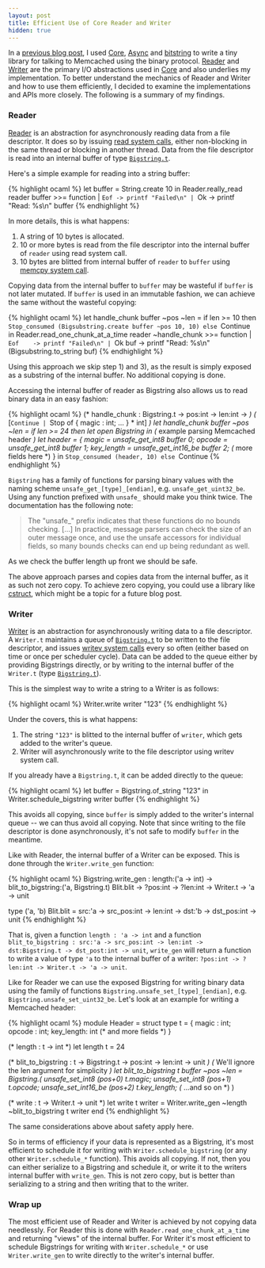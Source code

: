 ```yaml
---
layout: post
title: Efficient Use of Core Reader and Writer
hidden: true
---
```


In a [previous blog post](/2014/09/17/improved-ocaml-memcached-client-with-core-and-async/), I used [Core](https://realworldocaml.org/v1/en/html/concurrent-programming-with-async.html), [Async](https://realworldocaml.org/v1/en/html/concurrent-programming-with-async.html) and [bitstring](code.google.com/p/bitstring/) to write a tiny library for talking to Memcached using the binary protocol. [Reader](https://ocaml.janestreet.com/ocaml-core/latest/doc/async/#Std.Reader) and [Writer](https://ocaml.janestreet.com/ocaml-core/latest/doc/async/#Std.Writer) are the primary I/O abstractions used in [Core](https://ocaml.janestreet.com/ocaml-core/latest/doc/) and also underlies my implementation. To better understand the mechanics of Reader and Writer and how to use them efficiently, I decided to examine the implementations and APIs more closely. The following is a summary of my findings.

### Reader

[Reader](https://ocaml.janestreet.com/ocaml-core/latest/doc/async/#Std.Reader) is an abstraction for asynchronously reading data from a file descriptor. It does so by issuing [read system calls](http://linux.die.net/man/2/read), either non-blocking in the same thread or blocking in another thread. Data from the file descriptor is read into an internal buffer of type [`Bigstring.t`](https://ocaml.janestreet.com/ocaml-core/latest/doc/core/#Bigstring).

Here's a simple example for reading into a string buffer:

{% highlight ocaml %}
let buffer = String.create 10 in
Reader.really_read reader buffer >>= function
| `Eof -> printf "Failed\n"
| `Ok  -> printf "Read: %s\n" buffer
{% endhighlight %}

In more details, this is what happens:

1. A string of 10 bytes is allocated.
2. 10 or more bytes is read from the file descriptor into the internal buffer of `reader` using read system call.
3. 10 bytes are blitted from internal buffer of `reader` to `buffer` using [memcpy system call](http://linux.die.net/man/3/memcpy).

Copying data from the internal buffer to `buffer` may be wasteful if `buffer` is not later mutated. If `buffer` is used in an immutable fashion, we can achieve the same without the wasteful copying:

{% highlight ocaml %}
let handle_chunk buffer ~pos ~len =
  if len >= 10 then
    `Stop_consumed (Bigsubstring.create buffer ~pos 10, 10)
  else
    `Continue
in
Reader.read_one_chunk_at_a_time reader ~handle_chunk >>= function 
| `Eof    -> printf "Failed\n"
| `Ok buf -> printf "Read: %s\n" (Bigsubstring.to_string buf) 
{% endhighlight %}

Using this approach we skip step 1) and 3), as the result is simply exposed as a substring of the internal buffer. No additional copying is done.

Accessing the internal buffer of reader as Bigstring also allows us to read binary data in an easy fashion:

{% highlight ocaml %}
(* handle_chunk : Bigstring.t -> pos:int -> len:int ->                *)
(*                  [`Continue | `Stop of { magic : int; ... } * int] *)
let handle_chunk buffer ~pos ~len =
  if len >= 24 then
    let open Bigstring in
    (* example parsing Memcached header *)
    let header = {
      magic       = unsafe_get_int8     buffer 0;
      opcode      = unsafe_get_int8     buffer 1;
      key_length  = unsafe_get_int16_be buffer 2;
      (* more fields here *)
    } in
    `Stop_consumed (header, 10)
  else
    `Continue
{% endhighlight %}

`Bigstring` has a family of functions for parsing binary values with the naming scheme `unsafe_get_[type]_[endian]`, e.g. `unsafe_get_uint32_be`. Using any function prefixed with `unsafe_` should make you think twice. The documentation has the following note:

> The "unsafe_" prefix indicates that these functions do no bounds checking. [...] In practice, message parsers can check the size of an outer message once, and use the unsafe accessors for individual fields, so many bounds checks can end up being redundant as well.

As we check the buffer length up front we should be safe.

The above approach parses and copies data from the internal buffer, as it as such not zero copy. To achieve zero copying, you could use a library like [cstruct](https://github.com/mirage/ocaml-cstruct), which might be a topic for a future blog post.

### Writer

[Writer](https://ocaml.janestreet.com/ocaml-core/latest/doc/async/#Std.Writer) is an abstraction for asynchronously writing data to a file descriptor. A `Writer.t` maintains a queue of [`Bigstring.t`](https://ocaml.janestreet.com/ocaml-core/latest/doc/core/#Bigstring) to be written to the file descriptor, and issues [writev system calls](http://linux.die.net/man/2/writev) every so often (either based on time or once per scheduler cycle). Data can be added to the queue either by providing Bigstrings directly, or by writing to the internal buffer of the `Writer.t` (type [`Bigstring.t`](https://ocaml.janestreet.com/ocaml-core/latest/doc/core/#Bigstring)).

This is the simplest way to write a string to a Writer is as follows:

{% highlight ocaml %}
Writer.write writer "123"
{% endhighlight %}

Under the covers, this is what happens:

1. The string `"123"` is blitted to the internal buffer of `writer`, which gets added to the writer's queue.
2. Writer will asynchronously write to the file descriptor using writev system call.

If you already have a `Bigstring.t`, it can be added directly to the queue:

{% highlight ocaml %}
let buffer = Bigstring.of_string "123" in
Writer.schedule_bigstring writer buffer
{% endhighlight %}

This avoids all copying, since `buffer` is simply added to the writer's internal queue -- we can thus avoid all copying. Note that since writing to the file descriptor is done asynchronously, it's not safe to modify `buffer` in the meantime.

Like with Reader, the internal buffer of a Writer can be exposed. This is done through the `Writer.write_gen` function:

{% highlight ocaml %}
Bigstring.write_gen : length:('a -> int) ->
                      blit_to_bigstring:('a, Bigstring.t) Blit.blit ->
                      ?pos:int -> ?len:int -> Writer.t -> 'a -> unit

type ('a, 'b) Blit.blit = src:'a -> src_pos:int -> len:int ->
                            dst:'b -> dst_pos:int -> unit
{% endhighlight %}

That is, given a function `length : 'a -> int` and a function `blit_to_bigstring : src:'a -> src_pos:int -> len:int -> dst:Bigstring.t -> dst_post:int -> unit`, `write_gen` will return a function to write a value of type `'a` to the internal buffer of a writer: `?pos:int -> ?len:int -> Writer.t -> 'a -> unit`.

Like for Reader we can use the exposed Bigstring for writing binary data using the family of functions `Bigstring.unsafe_set_[type]_[endian]`, e.g. `Bigstring.unsafe_set_uint32_be`. Let's look at an example for writing a Memcached header:

{% highlight ocaml %}
module Header = struct
  type t = { magic : int; opcode : int; key_length: int (* and more fields *) }

  (* length : t -> int *)
  let length t = 24

  (* blit_to_bigstring : t -> Bigstring.t -> pos:int -> len:int -> unit *)
  (* We'll ignore the len argument for simplicity                       *)
  let blit_to_bigstring t buffer ~pos ~len =
    Bigstring.(
      unsafe_set_int8     (pos+0) t.magic;
      unsafe_set_int8     (pos+1) t.opcode;
      unsafe_set_int16_be (pos+2) t.key_length;
      (* ...and so on *)
    )

  (* write : t -> Writer.t -> unit *)
  let write t writer = Writer.write_gen ~length ~blit_to_bigstring t writer
end
{% endhighlight %}

The same considerations above about safety apply here.

So in terms of efficiency if your data is represented as a Bigstring, it's most efficient to schedule it for writing with `Writer.schedule_bigstring` (or any other `Writer.schedule_*` function). This avoids all copying. If not, then you can either serialize to a Bigstring and schedule it, or write it to the writers internal buffer with `write_gen`. This is not zero copy, but is better than serializing to a string and then writing that to the writer.

### Wrap up

The most efficient use of Reader and Writer is achieved by not copying data needlessly. For Reader this is done with `Reader.read_one_chunk_at_a_time` and returning "views" of the internal buffer. For Writer it's most efficient to schedule Bigstrings for writing with `Writer.schedule_*` or use `Writer.write_gen` to write directly to the writer's internal buffer.
